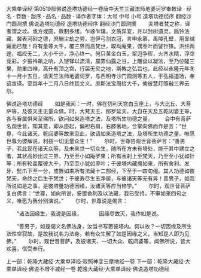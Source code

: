 大乘单译经·第0519部佛说造塔功德经一卷唐中天竺三藏法师地婆诃罗奉敕译
· 经名 · 卷数 · 跋序
· 品名 · 品数 · 译作者字体：大号 中号 小号
造塔功德经序
翻经沙门圆测撰
佛说造塔功德经
造塔功德经序
翻经沙门圆测撰
　　夫塔者梵之称，译者谓之坟。或方或圆，厥制多绪，乍琢乍璞，文质异宜，并以封树遗灵。扃钤法藏，冀表河砂之德，庶酬尘劫之劳，岂伊弓剑衣冠，言申永慕，禹陵孔壁，用显缄藏而已哉！将有量等大千，覆三界而高梵世，取均庵果，偶枣叶而譬针锋。洪纤两途，福应无二，大小千计，净心终一。何只黄金白玉，架迥争晖，火齐水精，浮空竞彩，夕振祥飙之响，入镂铎以流清，晨霏仙露之甘，上雕盘以凝泫，至乃位隆三果，勋重四禅，高升有顶之宫，行届无灾之地，斯教之弘旨也。此经以永隆元年冬十一月十五日，请天竺法师地婆诃罗，与西明寺沙门圆测等五人，于弘福道场，奉诏宣译。至其年十二月八日终其文义。庶斯法宝周给大千，俾彼慧灯照融三界云尔。

佛说造塔功德经
　　如是我闻：一时，佛在忉利天宫白玉座上，与大比丘、大菩萨等，及彼天主无量众俱。时，大梵天王、那罗延天、大自在天及五乾闼婆王等，各与眷属俱来至佛所，欲问如来造塔之法，及塔所生功德之量。
　　会中有菩萨名观世音，知其意，即从座起，偏袒右肩，右膝著地，合掌向佛而作是言：“世尊，今此诸天、乾闼婆等故来至此，欲请如来造塔之法，及塔所生功德之量。唯愿世尊为彼解说，利益一切无量众生！”
　　尔时，世尊告观世音菩萨言：“善男子，若此现在诸天众等，及未来世一切众生，随所在方未有塔处，能于其中建立之者，其状高妙出过三界，乃至至小如庵罗果；所有表刹上至梵天，乃至至小犹如针等；所有轮盖覆彼大千，乃至至小犹如枣叶；于彼塔内藏掩如来，所有舍利、发牙、髭爪下至一分，或置如来所有法藏十二部经，下至于一四句偈。其人功德如彼梵天，命终之后生于梵世；于彼寿尽生五净居，与彼诸天等无有异！善男子，如我所说如是之事，是彼塔量功德因缘，汝诸天等应当修学。”
　　尔时，观世音菩萨复白佛言：“世尊，如向所说，安置舍利及以法藏，我已受持。不审如来四句之义，唯愿为我分别演说。”
　　尔时，世尊说是偈言：

　　“诸法因缘生，我说是因缘，
　　　因缘尽故灭，我作如是说。

　　“善男子，如是偈义名佛法身，汝当书写置彼塔内。何以故？一切因缘及所生法性空寂故，是故我说名为法身。若有众生解了如是因缘之义，当知是人即为见佛。”
　　尔时，观世音菩萨，及彼诸天、一切大众、乾闼婆等，闻佛所说，皆大欢喜，信受奉行。

上一部：乾隆大藏经·大乘单译经·寂照神变三摩地经一卷
下一部：乾隆大藏经·大乘单译经·佛说不增不减经一卷
乾隆大藏经·大乘单译经·佛说造塔功德经
